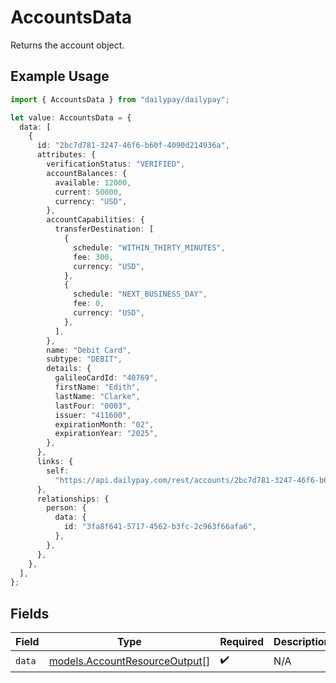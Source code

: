 # AccountsData

Returns the account object.

## Example Usage

```typescript
import { AccountsData } from "dailypay/dailypay";

let value: AccountsData = {
  data: [
    {
      id: "2bc7d781-3247-46f6-b60f-4090d214936a",
      attributes: {
        verificationStatus: "VERIFIED",
        accountBalances: {
          available: 12000,
          current: 50000,
          currency: "USD",
        },
        accountCapabilities: {
          transferDestination: [
            {
              schedule: "WITHIN_THIRTY_MINUTES",
              fee: 300,
              currency: "USD",
            },
            {
              schedule: "NEXT_BUSINESS_DAY",
              fee: 0,
              currency: "USD",
            },
          ],
        },
        name: "Debit Card",
        subtype: "DEBIT",
        details: {
          galileoCardId: "40769",
          firstName: "Edith",
          lastName: "Clarke",
          lastFour: "0003",
          issuer: "411600",
          expirationMonth: "02",
          expirationYear: "2025",
        },
      },
      links: {
        self:
          "https://api.dailypay.com/rest/accounts/2bc7d781-3247-46f6-b60f-4090d214936a",
      },
      relationships: {
        person: {
          data: {
            id: "3fa8f641-5717-4562-b3fc-2c963f66afa6",
          },
        },
      },
    },
  ],
};
```

## Fields

| Field                                                                | Type                                                                 | Required                                                             | Description                                                          |
| -------------------------------------------------------------------- | -------------------------------------------------------------------- | -------------------------------------------------------------------- | -------------------------------------------------------------------- |
| `data`                                                               | [models.AccountResourceOutput](../models/accountresourceoutput.md)[] | :heavy_check_mark:                                                   | N/A                                                                  |